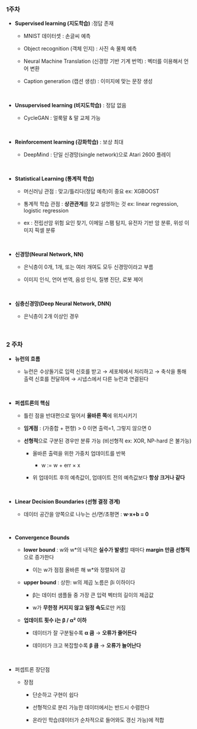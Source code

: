 ### 1주차
- **Supervised learning (지도학습)** :정답 존재

    - MNIST 데이터셋 : 손글씨 예측
   
    - Object recognition (객체 인지) : 사진 속 물체 예측
   
    - Neural Machine Translation (신경망 기반 기계 번역) : 벡터를 이용해서 언어 변환 
   
    - Caption generation (캡션 생성) : 이미지에 맞는 문장 생성

<br/>

- **Unsupervised learning (비지도학습)** : 정답 없음

    - CycleGAN : 얼룩말 & 말 교체 가능 

<br/>

- **Reinforcement learning (강화학습)** : 보상 최대

    - DeepMind : 단일 신경망(single network)으로 Atari 2600 플레이

 <br/>
 
- **Statistical Learning (통계적 학습)**

    - 머신러닝 관점 : 맞고/틀리다(정답 예측)이 중요 ex: XGBOOST

    - 통계적 학습 관점 : **상관관계**를 찾고 설명하는 것 ex: linear regression, logistic regression
      
    - ex : 전립선암 위험 요인 찾기, 이메일 스팸 탐지, 유전자 기반 암 분류, 위성 이미지 픽셀 분류

<br/>

- **신경망(Neural Network, NN)**

    - 은닉층이 0개, 1개, 또는 여러 개여도 모두 신경망이라고 부름
 
    - 이미지 인식, 언어 번역, 음성 인식, 질병 진단, 로봇 제어

<br/>

- **심층신경망(Deep Neural Network, DNN)**

    - 은닉층이 2개 이상인 경우
 
<br/>

### 2 주차 

- **뉴런의 흐름**

    -  뉴런은 수상돌기로 입력 신호를 받고 → 세포체에서 처리하고 → 축삭을 통해 출력 신호를 전달하며 → 시냅스에서 다른 뉴런과 연결된다

<br/>

- **퍼셉트론의 핵심**

    - 틀린 점을 반대편으로 밀어서 **올바른 쪽**에 위치시키기 

    - **임계점** : (가중합 + 편향) > 0 이면 출력=1, 그렇지 않으면 0

    - **선형적**으로 구분된 경우만 분류 가능 (비선형적 ex: XOR, NP-hard 은 불가능)
 
        - 올바른 출력을 위한 가중치 업데이트를 반복
     
            - w := w + err × x 
     
        - 위 업데이트 후의 예측값이, 업데이트 전의 예측값보다 **항상 크거나 같다**

<br/>

- **Linear Decision Boundaries (선형 결정 경계)**

    - 데이터 공간을 양쪽으로 나누는 선/면/초평면 : **w⋅x+b = 0**

<br/>

- **Convergence Bounds**

    - **lower bound** : w와 w*의 내적은 **실수가 발생**할 때마다 **margin 만큼 선형적**으로 증가한다
 
        - 이는 w가 점점 올바른 해 w*와 정렬되어 감  

    - **upper bound** : 상한: w의 제곱 노름은 βi 이하이다
    
        - β는 데이터 샘플들 중 가장 큰 입력 벡터의 길이의 제곱값
     
        - w가 **무한정 커지지 않고 일정 속도**로만 커짐
             
    -  **업데이트 횟수 i는 β / α² 이하**
 
        - 데이터가 잘 구분될수록 **α 큼** → **오류가 줄어든다**

        - 데이터가 크고 복잡할수록 **β 큼** → **오류가 늘어난다**

<br/>

- 퍼셉트론 장단점

    - 장점
 
        - 단순하고 구현이 쉽다

        - 선형적으로 분리 가능한 데이터에서는 반드시 수렴한다

        - 온라인 학습(데이터가 순차적으로 들어와도 갱신 가능)에 적합
